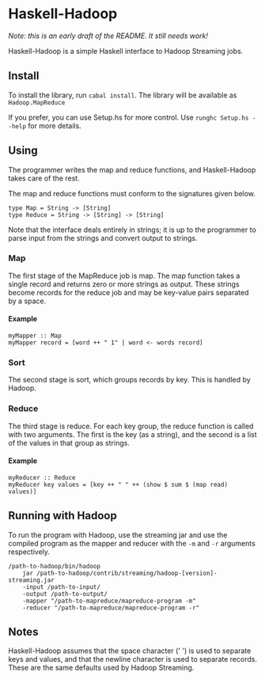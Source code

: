 
# Haskell-Hadoop

*Note: this is an early draft of the README. It still needs work!*

Haskell-Hadoop is a simple Haskell interface to Hadoop Streaming jobs.

## Install

To install the library, run `cabal install`. The library will be
available as `Hadoop.MapReduce`

If you prefer, you can use Setup.hs for more control.
Use `runghc Setup.hs --help` for more details.

## Using

The programmer writes the map and reduce functions, and Haskell-Hadoop
takes care of the rest.

The map and reduce functions must conform to the signatures given below.

    type Map = String -> [String]
    type Reduce = String -> [String] -> [String]

Note that the interface deals entirely in strings; it is up to the
programmer to parse input from the strings and convert output to strings.

### Map

The first stage of the MapReduce job is map. The map function takes a
single record and returns zero or more strings as output. These strings
become records for the reduce job and may be key-value pairs separated
by a space.

#### Example

    myMapper :: Map
    myMapper record = [word ++ " 1" | word <- words record]

### Sort

The second stage is sort, which groups records by key. This is handled
by Hadoop.

### Reduce

The third stage is reduce. For each key group, the reduce function is
called with two arguments. The first is the key (as a string), and
the second is a list of the values in that group as strings.

#### Example

    myReducer :: Reduce
    myReducer key values = [key ++ " " ++ (show $ sum $ (map read) values)]

## Running with Hadoop

To run the program with Hadoop, use the streaming jar and use the compiled
program as the mapper and reducer with the `-m` and `-r` arguments
respectively.

    /path-to-hadoop/bin/hadoop
        jar /path-to-hadoop/contrib/streaming/hadoop-[version]-streaming.jar
        -input /path-to-input/
        -output /path-to-output/
        -mapper "/path-to-mapreduce/mapreduce-program -m"
        -reducer "/path-to-mapreduce/mapreduce-program -r"

## Notes

Haskell-Hadoop assumes that the space character (' ') is used to separate
keys and values, and that the newline character is used to separate
records. These are the same defaults used by Hadoop Streaming.


